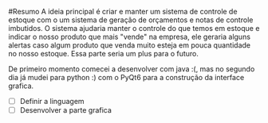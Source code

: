 
#Resumo
A ideia principal é criar e manter um sistema de controle de estoque com o um sistema de geração de orçamentos e notas de controle imbutidos.
O sistema ajudaria manter o controle do que temos em estoque e indicar o nosso produto que mais "vende" na empresa, ele geraria alguns alertas caso algum produto que venda muito esteja em pouca quantidade no nosso estoque.
Essa parte seria um plus para o futuro.

De primeiro momento comecei a desenvolver com java :(, mas no segundo dia já mudei para python :) com o PyQt6 para a construção da interface grafica.


- [ ] Definir a linguagem
- [ ] Desenvolver a parte grafica
